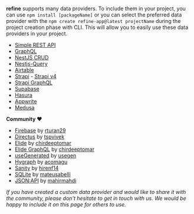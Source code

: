 **refine** supports many data providers. To include them in your project, you can use `npm install [packageName]` or you can select the preferred data provider with the `npm create refine-app@latest projectName` during the project creation phase with CLI. This will allow you to easily use these data providers in your project.

- [Simple REST API](/docs/data/packages/simple-rest)
- [GraphQL](/docs/data/packages/graphql)
- [NestJS CRUD](/docs/data/packages/nestjsx-crud)
- [Nestjs-Query](/docs/data/packages/nestjs-query)
- [Airtable](/docs/data/packages/airtable)
- [Strapi](https://github.com/refinedev/refine/tree/master/packages/strapi) - [Strapi v4](/docs/data/packages/strapi-v4)
- [Strapi GraphQL](https://github.com/refinedev/refine/tree/master/packages/strapi-graphql)
- [Supabase](/docs/data/packages/supabase)
- [Hasura](/docs/data/packages/hasura)
- [Appwrite](/docs/data/packages/appwrite)
- [Medusa](https://github.com/refinedev/refine/tree/master/packages/medusa)

**Community ❤️**

- [Firebase](https://github.com/resulturan/refine-firebase) by [rturan29](https://github.com/resulturan)
- [Directus](https://github.com/tspvivek/refine-directus) by [tspvivek](https://github.com/tspvivek)
- [Elide](https://github.com/chirdeeptomar/refine-elide-rest) by [chirdeeptomar](https://github.com/chirdeeptomar)
- [Elide GraphQL](https://github.com/chirdeeptomar/refine-elide-graphql) by [chirdeeptomar](https://github.com/chirdeeptomar)
- [useGenerated](https://github.com/usegen/refine-use-generated) by [usegen](https://github.com/usegen)
- [Hygraph](https://hygraph.com/) by [acomagu](https://github.com/acomagu/refine-hygraph)
- [Sanity](https://www.sanity.io) by [hirenf14](https://github.com/hirenf14/refine-sanity)
- [SQLite](https://www.sqlite.org/index.html) by [mateusabelli](https://github.com/mateusabelli/refine-sqlite)
- [JSON:API](https://jsonapi.org/) by [mahirmahdi](https://github.com/MahirMahdi/refine-jsonapi)

_If you have created a custom data provider and would like to share it with the community, please don't hesitate to get in touch with us. We would be happy to include it on this page for others to use._
